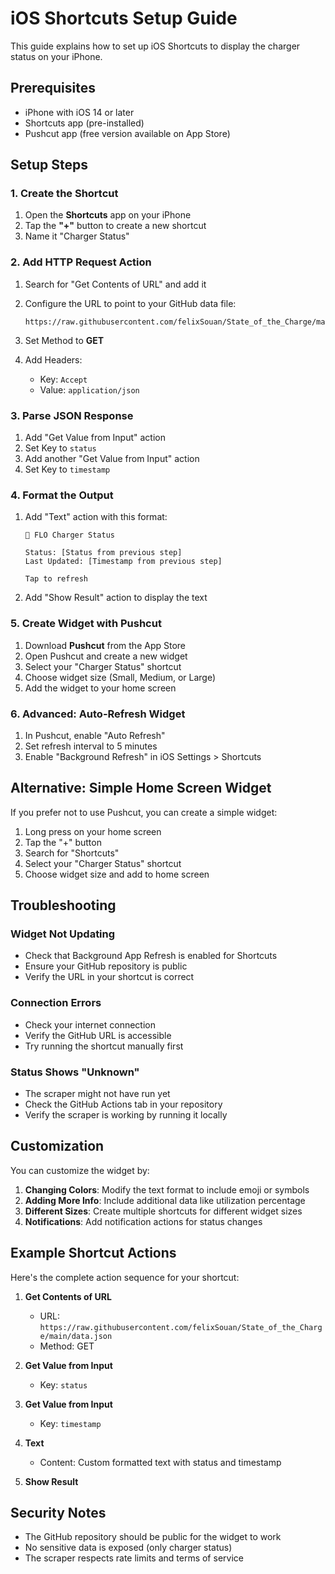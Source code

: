 # iOS Shortcuts Setup Guide

This guide explains how to set up iOS Shortcuts to display the charger status on your iPhone.

## Prerequisites

- iPhone with iOS 14 or later
- Shortcuts app (pre-installed)
- Pushcut app (free version available on App Store)

## Setup Steps

### 1. Create the Shortcut

1. Open the **Shortcuts** app on your iPhone
2. Tap the **"+"** button to create a new shortcut
3. Name it "Charger Status"

### 2. Add HTTP Request Action

1. Search for "Get Contents of URL" and add it
2. Configure the URL to point to your GitHub data file:
   ```
   https://raw.githubusercontent.com/felixSouan/State_of_the_Charge/main/data.json
   ```

3. Set Method to **GET**
4. Add Headers:
   - Key: `Accept`
   - Value: `application/json`

### 3. Parse JSON Response

1. Add "Get Value from Input" action
2. Set Key to `status`
3. Add another "Get Value from Input" action
4. Set Key to `timestamp`

### 4. Format the Output

1. Add "Text" action with this format:
   ```
   🔌 FLO Charger Status
   
   Status: [Status from previous step]
   Last Updated: [Timestamp from previous step]
   
   Tap to refresh
   ```

2. Add "Show Result" action to display the text

### 5. Create Widget with Pushcut

1. Download **Pushcut** from the App Store
2. Open Pushcut and create a new widget
3. Select your "Charger Status" shortcut
4. Choose widget size (Small, Medium, or Large)
5. Add the widget to your home screen

### 6. Advanced: Auto-Refresh Widget

1. In Pushcut, enable "Auto Refresh"
2. Set refresh interval to 5 minutes
3. Enable "Background Refresh" in iOS Settings > Shortcuts

## Alternative: Simple Home Screen Widget

If you prefer not to use Pushcut, you can create a simple widget:

1. Long press on your home screen
2. Tap the "+" button
3. Search for "Shortcuts"
4. Select your "Charger Status" shortcut
5. Choose widget size and add to home screen

## Troubleshooting

### Widget Not Updating
- Check that Background App Refresh is enabled for Shortcuts
- Ensure your GitHub repository is public
- Verify the URL in your shortcut is correct

### Connection Errors
- Check your internet connection
- Verify the GitHub URL is accessible
- Try running the shortcut manually first

### Status Shows "Unknown"
- The scraper might not have run yet
- Check the GitHub Actions tab in your repository
- Verify the scraper is working by running it locally

## Customization

You can customize the widget by:

1. **Changing Colors**: Modify the text format to include emoji or symbols
2. **Adding More Info**: Include additional data like utilization percentage
3. **Different Sizes**: Create multiple shortcuts for different widget sizes
4. **Notifications**: Add notification actions for status changes

## Example Shortcut Actions

Here's the complete action sequence for your shortcut:

1. **Get Contents of URL**
   - URL: `https://raw.githubusercontent.com/felixSouan/State_of_the_Charge/main/data.json`
   - Method: GET

2. **Get Value from Input**
   - Key: `status`

3. **Get Value from Input**
   - Key: `timestamp`

4. **Text**
   - Content: Custom formatted text with status and timestamp

5. **Show Result**

## Security Notes

- The GitHub repository should be public for the widget to work
- No sensitive data is exposed (only charger status)
- The scraper respects rate limits and terms of service
